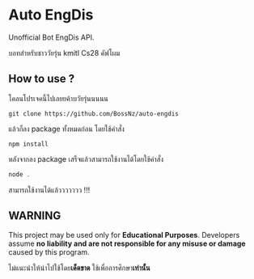 # Auto EngDis
Unofficial Bot EngDis API.

บอทสำหรับชาววัยรุ่น kmitl Cs28 คัฟโผม

## How to use ?
โคลนโปรเจคนี้ไปเลยยค้าบวัยรุ่นนนนน

``` git clone https://github.com/BossNz/auto-engdis ```

แล้วก็ลง package ทั้งหมดก่อน
โดยใช้คำสั่ง

``` npm install ```

หลังจากลง package เสร็จแล้วสามารถใช้งานได้โดยใช้คำสั่ง

```js
node .
```

สามารถใช้งานได้แล้ววววววว !!!

## WARNING
This project may be used only for **Educational Purposes**. Developers assume **no liability and are not responsible for any misuse or damage** caused by this program.

ไม่แนะนำให้นำไปใช้โดย**เด็ดขาด** ใช้เพื่อการศึกษา**เท่านั้น**
